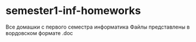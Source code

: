 # semester1-inf-homeworks
Все домашки с первого семестра информатика
Файлы представлены в вордовском формате .doc 
